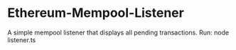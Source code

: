 # Ethereum-Mempool-Listener
A simple mempool listener that displays all pending transactions. 
Run: node listener.ts 
